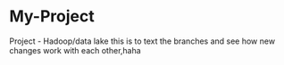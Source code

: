 # My-Project
Project - Hadoop/data lake
this is to text the branches and see how new changes work with each other,haha

